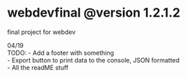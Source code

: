 # webdevfinal @version 1.2.1.2
final project for webdev <br>

04/19 <br>
TODO:
      - Add a footer with something <br>
      - Export button to print data to the console, JSON formatted <br>
      - All the readME stuff <br>
